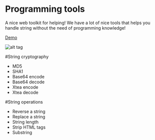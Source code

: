 # Programming tools
A nice web toolkit for helping!
We have a lot of nice tools that helps you handle string without the need of programming knowledge!

[Demo](http://tools.leandrocurioso.com)

![alt tag](http://tools.leandrocurioso.com/screenshot1.png)

#String cryptography
- MD5
- SHA1
- Base64 encode
- Base64 decode
- Xtea encode
- Xtea decode

#String operations
- Reverse a string
- Replace a string
- String length
- Strip HTML tags
- Substring
